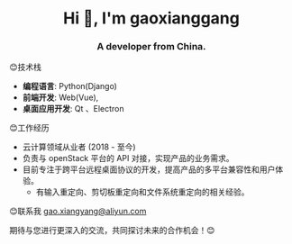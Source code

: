 <h1 align="center">Hi 👋, I'm gaoxianggang</h1>
<h3 align="center">A developer from China.</h3>

😊技术栈
- **编程语言**: Python(Django) 
- **前端开发**: Web(Vue), 
- **桌面应用开发**: Qt 、Electron

😊工作经历
- 云计算领域从业者 (2018 - 至今)
- 负责与 openStack 平台的 API 对接，实现产品的业务需求。
- 目前专注于跨平台远程桌面协议的开发，提高产品的多平台兼容性和用户体验。
  - 有输入重定向、剪切板重定向和文件系统重定向的相关经验。

😊联系我 gao.xiangyang@aliyun.com

期待与您进行更深入的交流，共同探讨未来的合作机会！😊
